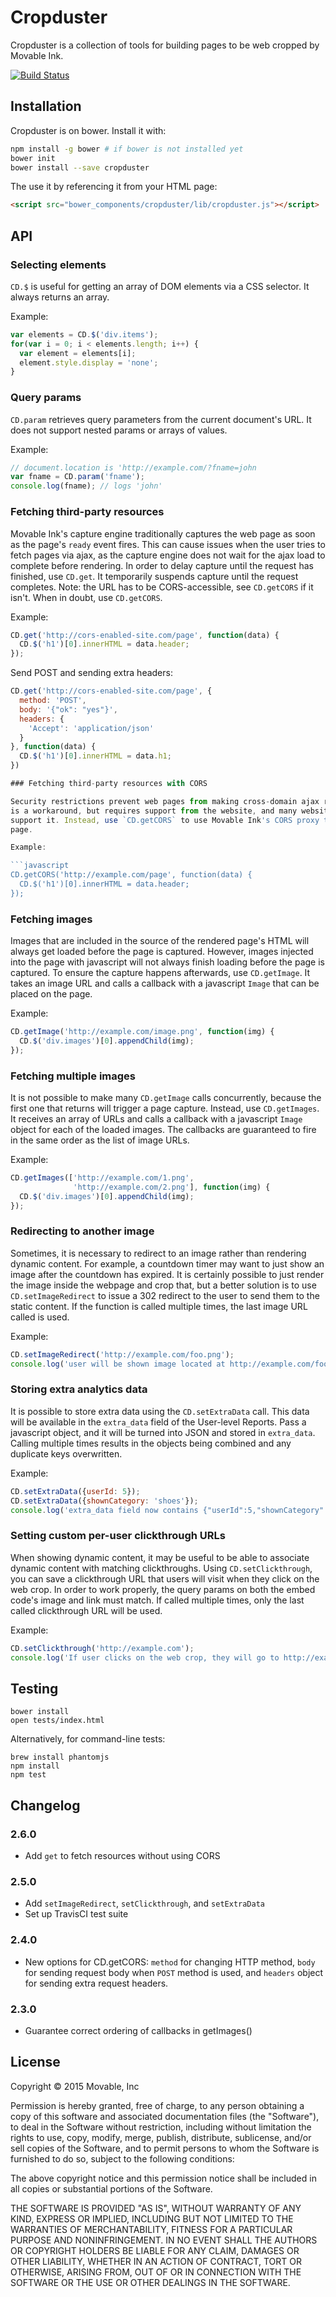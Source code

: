 # Cropduster

Cropduster is a collection of tools for building pages to be web cropped by
Movable Ink.

[![Build Status](https://travis-ci.org/movableink/cropduster.svg?branch=master)](https://travis-ci.org/movableink/cropduster)

## Installation

Cropduster is on bower. Install it with:

```bash
npm install -g bower # if bower is not installed yet
bower init
bower install --save cropduster
```

The use it by referencing it from your HTML page:

```html
<script src="bower_components/cropduster/lib/cropduster.js"></script>
```

## API

### Selecting elements

`CD.$` is useful for getting an array of DOM elements via a CSS selector. It always returns an array.

Example:

```javascript
var elements = CD.$('div.items');
for(var i = 0; i < elements.length; i++) {
  var element = elements[i];
  element.style.display = 'none';
}
```

### Query params

`CD.param` retrieves query parameters from the current document's URL. It does not support nested params or arrays of values.

Example:

```javascript
// document.location is 'http://example.com/?fname=john
var fname = CD.param('fname');
console.log(fname); // logs 'john'
```

### Fetching third-party resources

Movable Ink's capture engine traditionally captures the web page as soon as the page's `ready` event fires. This can cause issues when the user tries to fetch pages via ajax, as the capture engine does not wait for the ajax load to complete before rendering. In order to delay capture until the request has finished, use `CD.get`. It temporarily suspends capture until the request completes. Note: the URL has to
be CORS-accessible, see `CD.getCORS` if it isn't. When in doubt, use `CD.getCORS`.

Example:

```javascript
CD.get('http://cors-enabled-site.com/page', function(data) {
  CD.$('h1')[0].innerHTML = data.header;
});
```

Send POST and sending extra headers:

```javascript
CD.get('http://cors-enabled-site.com/page', {
  method: 'POST',
  body: '{"ok": "yes"}',
  headers: {
    'Accept': 'application/json'
  }
}, function(data) {
  CD.$('h1')[0].innerHTML = data.h1;
})

### Fetching third-party resources with CORS

Security restrictions prevent web pages from making cross-domain ajax requests. CORS
is a workaround, but requires support from the website, and many websites do not
support it. Instead, use `CD.getCORS` to use Movable Ink's CORS proxy to access the
page.

Example:

```javascript
CD.getCORS('http://example.com/page', function(data) {
  CD.$('h1')[0].innerHTML = data.header;
});
```

### Fetching images

Images that are included in the source of the rendered page's HTML will always get loaded before the page is captured. However, images injected into the page with javascript will not always finish loading before the page is captured. To ensure the capture happens afterwards, use `CD.getImage`. It takes an image URL and calls a callback with a javascript `Image` that can be placed on the page.

Example:

```javascript
CD.getImage('http://example.com/image.png', function(img) {
  CD.$('div.images')[0].appendChild(img);
});
```

### Fetching multiple images

It is not possible to make many `CD.getImage` calls concurrently, because the first one that returns will trigger a page capture. Instead, use `CD.getImages`. It receives an array of URLs and calls a callback with a javascript `Image` object for each of the loaded images. The callbacks are guaranteed to fire in the same order as the list of image URLs.

Example:

```javascript
CD.getImages(['http://example.com/1.png',
              'http://example.com/2.png'], function(img) {
  CD.$('div.images')[0].appendChild(img);
});
```

### Redirecting to another image

Sometimes, it is necessary to redirect to an image rather than rendering dynamic content. For example, a countdown timer may want to just show an image after the countdown has expired. It is certainly possible to just render the image inside the webpage and crop that, but a better solution is to use `CD.setImageRedirect` to issue
a 302 redirect to the user to send them to the static content. If the function is called multiple times, the last image URL called is used.

Example:

```javascript
CD.setImageRedirect('http://example.com/foo.png');
console.log('user will be shown image located at http://example.com/foo.png');
```

### Storing extra analytics data

It is possible to store extra data using the `CD.setExtraData` call. This data will be available in the `extra_data` field of the User-level Reports. Pass a javascript object, and it will be turned into JSON and stored in `extra_data`. Calling multiple times results in the objects being combined and any duplicate keys overwritten.

Example:

```javascript
CD.setExtraData({userId: 5});
CD.setExtraData({shownCategory: 'shoes'});
console.log('extra_data field now contains {"userId":5,"shownCategory":"shoes"}');
```

### Setting custom per-user clickthrough URLs

When showing dynamic content, it may be useful to be able to associate dynamic content with matching clickthroughs. Using `CD.setClickthrough`, you can save a clickthrough URL that users will visit when they click on the web crop. In order to work properly, the query params on both the embed code's image and link must match. If called multiple times, only the last called clickthrough URL will be used.

Example:

```javascript
CD.setClickthrough('http://example.com');
console.log('If user clicks on the web crop, they will go to http://example.com');
```

## Testing

    bower install
    open tests/index.html

Alternatively, for command-line tests:

    brew install phantomjs
    npm install
    npm test

## Changelog

### 2.6.0
  * Add `get` to fetch resources without using CORS

### 2.5.0
  * Add `setImageRedirect`, `setClickthrough`, and `setExtraData`
  * Set up TravisCI test suite

### 2.4.0
  * New options for CD.getCORS: `method` for changing HTTP method, `body` for sending request body when `POST` method is used, and `headers` object for sending extra request headers.

### 2.3.0
  * Guarantee correct ordering of callbacks in getImages()

## License

Copyright &copy; 2015 Movable, Inc

Permission is hereby granted, free of charge, to any person obtaining a copy of
this software and associated documentation files (the "Software"), to deal in
the Software without restriction, including without limitation the rights to
use, copy, modify, merge, publish, distribute, sublicense, and/or sell copies
of the Software, and to permit persons to whom the Software is furnished to do
so, subject to the following conditions:

The above copyright notice and this permission notice shall be included in all
copies or substantial portions of the Software.

THE SOFTWARE IS PROVIDED "AS IS", WITHOUT WARRANTY OF ANY KIND, EXPRESS OR
IMPLIED, INCLUDING BUT NOT LIMITED TO THE WARRANTIES OF MERCHANTABILITY,
FITNESS FOR A PARTICULAR PURPOSE AND NONINFRINGEMENT. IN NO EVENT SHALL THE
AUTHORS OR COPYRIGHT HOLDERS BE LIABLE FOR ANY CLAIM, DAMAGES OR OTHER
LIABILITY, WHETHER IN AN ACTION OF CONTRACT, TORT OR OTHERWISE, ARISING FROM,
OUT OF OR IN CONNECTION WITH THE SOFTWARE OR THE USE OR OTHER DEALINGS IN THE
SOFTWARE.
